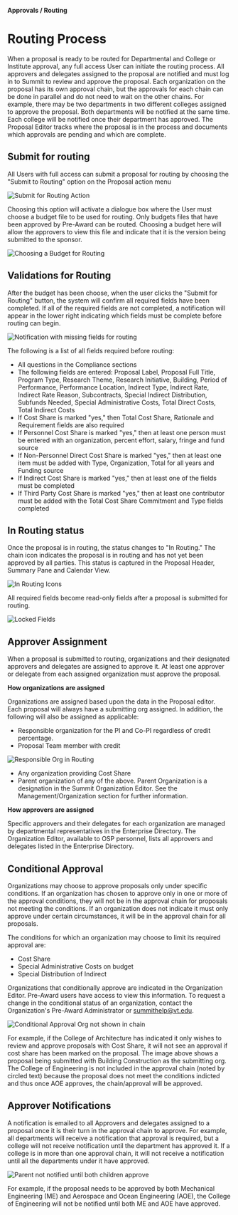 **Approvals / Routing**

# Routing Process
When a proposal is ready to be routed for Departmental and College or Institute approval, any full access User can initiate the routing process.  All approvers and delegates assigned to the proposal are notified and must log in to Summit to review and approve the proposal.  Each organization on the proposal has its own approval chain, but the approvals for each chain can be done in parallel and do not need to wait on the other chains. For example, there may be two departments in two different colleges assigned to approve the proposal.  Both departments will be notified at the same time. Each college will be notified once their department has approved. The Proposal Editor tracks where the proposal is in the process and documents which approvals are pending and which are complete.

## Submit for routing
All Users with full access can submit a proposal for routing by choosing the "Submit to Routing" option on the Proposal action menu

![Submit for Routing Action](../images/approvals/AppPro_SubmitAction.jpg)

Choosing this option will activate a dialogue box where the User must choose a budget file to be used for routing.  Only budgets files that have been approved by Pre-Award can be routed.  Choosing a budget here will allow the approvers to view this file and indicate that it is the version being submitted to the sponsor.

![Choosing a Budget for Routing](../images/approvals/AppPro_ChooseBudget.jpg)

## Validations for Routing
After the budget has been choose, when the user clicks the "Submit for Routing" button, the system will confirm all required fields have been completed.  If all of the required fields are not completed, a notification will appear in the lower right indicating which fields must be complete before routing can begin.  

![Notification with missing fields for routing](../images/approvals/AppPro_Toast.jpg)

The following is a list of all fields required before routing:

- All questions in the Compliance sections
- The following fields are entered: Proposal Label, Proposal Full Title, Program Type, Research Theme, Research Initiative, Building, Period of Performance, Performance Location, Indirect Type, Indirect Rate, Indirect Rate Reason, Subcontracts, Special Indirect Distribution, Subfunds Needed, Special Administrative Costs, Total Direct Costs, Total Indirect Costs
- If Cost Share is marked "yes," then Total Cost Share, Rationale and Requirement fields are also required
- If Personnel Cost Share is marked "yes," then at least one person must be entered with an organization, percent effort, salary, fringe and fund source
- If Non-Personnel Direct Cost Share is marked "yes," then at least one item must be added with Type, Organization, Total for all years and Funding source
- If Indirect Cost Share is marked "yes," then at least one of the fields must be completed
- If Third Party Cost Share is marked "yes," then at least one contributor must be added with the Total Cost Share Commitment and Type fields completed

## In Routing status
Once the proposal is in routing, the status changes to "In Routing." The chain icon indicates the proposal is in routing and has not yet been approved by all parties.  This status is captured in the Proposal Header, Summary Pane and Calendar View.

![In Routing Icons](../images/approvals/AppPro_InRoutingIcons.jpg)

All required fields become read-only fields after a proposal is submitted for routing.  

![Locked Fields](../images/approvals/AppPro_LockedFields.jpg)

## Approver Assignment
When a proposal is submitted to routing, organizations and their designated approvers and delegates are assigned to approve it.  At least one approver or delegate from each assigned organization must approve the proposal.  

**How organizations are assigned**

Organizations are assigned based upon the data in the Proposal editor. Each proposal will always have a submitting org assigned.  In addition, the following will also be assigned as applicable:

 - Responsible organization for the PI and Co-PI regardless of credit percentage.
 - Proposal Team member with credit

![Responsible Org in Routing](../images/approvals/AppPro_RespOrg.jpg)

 - Any organization providing Cost Share
 - Parent organization of any of the above.  Parent Organization is a designation in the Summit Organization Editor.  See the Management/Organization section for further information.

**How approvers are assigned**  

Specific approvers and their delegates for each organization are managed by departmental representatives in the Enterprise Directory.  The Organization Editor, available to OSP personnel, lists all approvers and delegates listed in the Enterprise Directory.

## Conditional Approval

Organizations may choose to approve proposals only under specific conditions.  If an organization has chosen to approve only in one or more of the approval conditions, they will not be in the approval chain for proposals not meeting the conditions. If an organization does not indicate it must only approve under certain circumstances, it will be in the approval chain for all proposals.

The conditions for which an organization may choose to limit its required approval are:

- Cost Share
- Special Administrative Costs on budget
- Special Distribution of Indirect

Organizations that conditionally approve are indicated in the Organization Editor.  Pre-Award users have access to view this information.  To request a change in the conditional status of an organization, contact the Organization's Pre-Award Administrator or summithelp@vt.edu.

![Conditional Approval Org not shown in chain](../images/approvals/Routing_noApprovalRequired.jpg)

For example, if the College of Architecture has indicated it only wishes to review and approve proposals with Cost Share, it will not see an approval if cost share has been marked on the proposal. The image above shows a proposal being submitted with Building Construction as the submitting org. The College of Engineering is not included in the approval chain (noted by circled text) because the proposal does not meet the conditions indicted and thus once AOE approves, the chain/approval will be approved.

## Approver Notifications
A notification is emailed to all Approvers and delegates assigned to a proposal once it is their turn in the approval chain to approve.  For example, all departments will receive a notification that approval is required, but a college will not receive notification until the department has approved it.  If a college is in more than one approval chain, it will not receive a notification until all the departments under it have approved.

![Parent not notified until both children approve](../images/approvals/AppPro_ParentNot.jpg)

For example, if the proposal needs to be approved by both Mechanical Engineering (ME) and Aerospace and Ocean Engineering (AOE), the College of Engineering will not be notified until both ME and AOE have approved.
